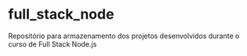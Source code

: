 # full_stack_node
Repositório para armazenamento dos projetos desenvolvidos durante o curso de Full Stack Node.js

